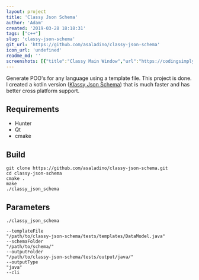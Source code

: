 ```yaml
---
layout: project
title: 'Classy Json Schema'
author: 'Adam'
created: '2019-03-28 18:18:31'
tags: ["c++"]
slug: 'classy-json-schema'
git_url: 'https://github.com/asaladino/classy-json-schema'
icon_url: 'undefined'
readme_md: ''
screenshots: [{"title":"Classy Main Window","url":"https://codingsimply.com/wp-content/uploads/2019/03/Classy-Main-Window.png"}]
---
```



Generate PO<T>O's for any language using a template file. This  project is done. I created a kotlin version ([Klassy Json Schema](https://codingsimply.com/projects/klassy-json-schema/)) that is much faster and has better cross platform support.

## Requirements

*  Hunter
*  Qt
*  cmake

## Build

```
git clone https://github.com/asaladino/classy-json-schema.git
cd classy-json-schema
cmake .
make
./classy_json_schema
```

## Parameters

```
./classy_json_schema

--templateFile
"/path/to/classy-json-schema/tests/templates/DataModel.java"
--schemaFolder
"/path/to/schema/"
--outputFolder
"/path/to/classy-json-schema/tests/output/java/"
--outputType
"java"
--cli
```
